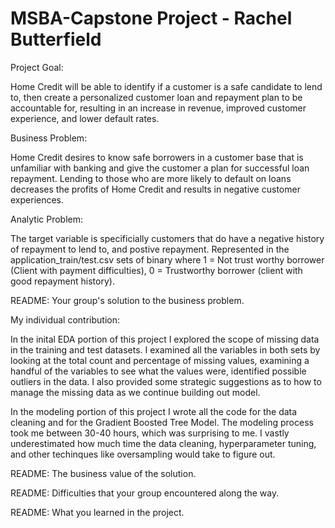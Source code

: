 # MSBA-Capstone Project - Rachel Butterfield

Project Goal: 

Home Credit will be able to identify if a customer is a safe candidate to lend to, then create a personalized customer loan and repayment plan to be accountable for, resulting in an increase in revenue, improved customer experience, and lower default rates.

Business Problem: 

Home Credit desires to know safe borrowers in a customer base that is unfamiliar with banking and give the customer a plan for successful loan repayment. Lending to those who are more likely to default on loans decreases the profits of Home Credit and results in negative customer experiences.

Analytic Problem: 

The target variable is specificially customers that do have a negative history of repayment to lend to, and postive repayment. Represented in the application_train/test.csv sets of binary where 1 = Not trust worthy borrower (Client with payment difficulties), 0 = Trustworthy borrower (client with good repayment history).

README: Your group's solution to the business problem.

My individual contribution: 

In the inital EDA portion of this project I explored the scope of missing data in the training and test datasets. I examined all the variables in both sets by looking at the total count and percentage of missing values, examining a handful of the variables to see what the values were, identified possible outliers in the data. I also provided some strategic suggestions as to how to manage the missing data as we continue building out model.

In the modeling portion of this project I wrote all the code for the data cleaning and for the Gradient Boosted Tree Model. The modeling process took me between 30-40 hours, which was surprising to me. I vastly underestimated how much time the data cleaning, hyperparameter tuning, and other techinques like oversampling would take to figure out. 

README: The business value of the solution.

README: Difficulties that your group encountered along the way.

README: What you learned in the project.
